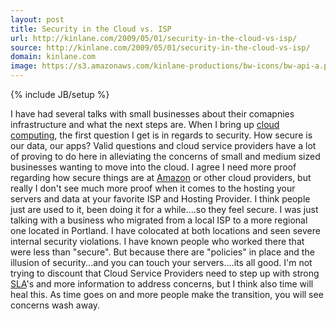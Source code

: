 ```yaml
---
layout: post
title: Security in the Cloud vs. ISP
url: http://kinlane.com/2009/05/01/security-in-the-cloud-vs-isp/
source: http://kinlane.com/2009/05/01/security-in-the-cloud-vs-isp/
domain: kinlane.com
image: https://s3.amazonaws.com/kinlane-productions/bw-icons/bw-api-a.png
---
```

{% include JB/setup %}<p>
     I have had several talks with small businesses about their comapnies infrastructure and what the next steps are. When I bring up <a class="zem_slink"
        title="Cloud Computing"
        rel="wikinvest"
        href="http://www.wikinvest.com/concept/Cloud_Computing">cloud computing</a>, the first question I get is in regards to security. How secure is our data, our apps? Valid questions and cloud service providers have a lot of proving to do here in alleviating the concerns of small and medium sized businesses wanting to move into the cloud. I agree I need more proof regarding how secure things are at <a class="zem_slink"
        title="Amazon"
        rel="homepage"
        href="http://amazon.com/">Amazon</a> or other cloud providers, but really I don't see much more proof when it comes to the hosting your servers and data at your favorite ISP and Hosting Provider. I think people just are used to it, been doing it for a while....so they feel secure. I was just talking with a business who migrated from a local ISP to a more regional one located in Portland. I have colocated at both locations and seen severe internal security violations. I have known people who worked there that were less than "secure". But because there are "policies" in place and the illusion of security...and you can touch your servers....its all good. I'm not trying to discount that Cloud Service Providers need to step up with strong <a class="zem_slink"
        title="Service level agreement"
        rel="wikipedia"
        href="http://en.wikipedia.org/wiki/Service_level_agreement">SLA</a>'s and more information to address concerns, but I think also time will heal this. As time goes on and more people make the transition, you will see concerns wash away.
</p>